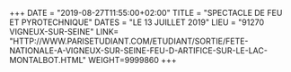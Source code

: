 +++
DATE = "2019-08-27T11:55:00+02:00"
TITLE = "SPECTACLE DE FEU ET PYROTECHNIQUE"
DATES = "LE 13 JUILLET 2019"
LIEU = "91270 VIGNEUX-SUR-SEINE"
LINK= "HTTP://WWW.PARISETUDIANT.COM/ETUDIANT/SORTIE/FETE-NATIONALE-A-VIGNEUX-SUR-SEINE-FEU-D-ARTIFICE-SUR-LE-LAC-MONTALBOT.HTML"
WEIGHT=9999860
+++
